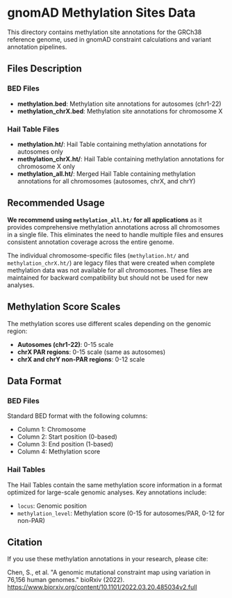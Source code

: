# gnomAD Methylation Sites Data

This directory contains methylation site annotations for the GRCh38 reference genome, used in gnomAD constraint calculations and variant annotation pipelines.

## Files Description

### BED Files
- **methylation.bed**: Methylation site annotations for autosomes (chr1-22)
- **methylation_chrX.bed**: Methylation site annotations for chromosome X

### Hail Table Files
- **methylation.ht/**: Hail Table containing methylation annotations for autosomes only
- **methylation_chrX.ht/**: Hail Table containing methylation annotations for chromosome X only
- **methylation_all.ht/**: Merged Hail Table containing methylation annotations for all chromosomes (autosomes, chrX, and chrY)

## Recommended Usage

**We recommend using `methylation_all.ht/` for all applications** as it provides comprehensive methylation annotations across all chromosomes in a single file. This eliminates the need to handle multiple files and ensures consistent annotation coverage across the entire genome.

The individual chromosome-specific files (`methylation.ht/` and `methylation_chrX.ht/`) are legacy files that were created when complete methylation data was not available for all chromosomes. These files are maintained for backward compatibility but should not be used for new analyses.

## Methylation Score Scales

The methylation scores use different scales depending on the genomic region:

- **Autosomes (chr1-22)**: 0-15 scale
- **chrX PAR regions**: 0-15 scale (same as autosomes)
- **chrX and chrY non-PAR regions**: 0-12 scale


## Data Format

### BED Files
Standard BED format with the following columns:
- Column 1: Chromosome
- Column 2: Start position (0-based)
- Column 3: End position (1-based)
- Column 4: Methylation score

### Hail Tables
The Hail Tables contain the same methylation score information in a format optimized for large-scale genomic analyses. Key annotations include:
- `locus`: Genomic position
- `methylation_level`: Methylation score (0-15 for autosomes/PAR, 0-12 for non-PAR)

## Citation

If you use these methylation annotations in your research, please cite:

Chen, S., et al. "A genomic mutational constraint map using variation in 76,156 human genomes." bioRxiv (2022). https://www.biorxiv.org/content/10.1101/2022.03.20.485034v2.full
